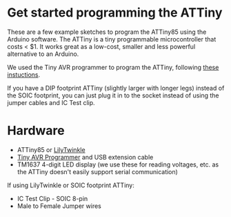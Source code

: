 # Get started programming the ATTiny

These are a few example sketches to program the ATTiny85 using the Arduino software. The ATTiny is a tiny programmable microcontroller that costs < $1. It works great as a low-cost, smaller and less powerful alternative to an Arduino.

We used the Tiny AVR programmer to program the ATTiny, following [these instuctions](https://learn.sparkfun.com/tutorials/re-programming-the-lilytiny--lilytwinkle).

If you have a DIP footprint ATTiny (slightly larger with longer legs) instead of the SOIC footprint, you can just plug it in to the socket instead of using the jumper cables and IC Test clip.

# Hardware

- ATTiny85 or [LilyTwinkle](https://www.sparkfun.com/products/11364)
- [Tiny AVR Programmer](https://www.sparkfun.com/products/11801) and USB extension cable
- TM1637 4-digit LED display (we use these for reading voltages, etc. as the ATTiny doesn't easily support serial communication)

If using LilyTwinkle or SOIC footprint ATTiny:
- IC Test Clip - SOIC 8-pin
- Male to Female Jumper wires


